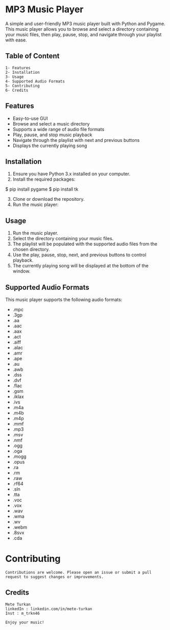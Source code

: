 # MP3 Music Player

A simple and user-friendly MP3 music player built with Python and Pygame. This music player allows you to browse and select a directory containing your music files, then play, pause, stop, and navigate through your playlist with ease.

## Table of Content
    
    1- Features
    2- Installation
    3- Usage
    4- Supported Audio Formats
    5- Contributing
    6- Credits

## Features

- Easy-to-use GUI
- Browse and select a music directory
- Supports a wide range of audio file formats
- Play, pause, and stop music playback
- Navigate through the playlist with next and previous buttons
- Displays the currently playing song

## Installation

1. Ensure you have Python 3.x installed on your computer.
2. Install the required packages:
   
$ pip install pygame
$ pip install tk


3. Clone or download the repository.
4. Run the music player:


## Usage

1. Run the music player.
2. Select the directory containing your music files.
3. The playlist will be populated with the supported audio files from the chosen directory.
4. Use the play, pause, stop, next, and previous buttons to control playback.
5. The currently playing song will be displayed at the bottom of the window.

## Supported Audio Formats

This music player supports the following audio formats:

- .mpc
- .3gp
- .aa
- .aac
- .aax
- .act
- .aiff
- .alac
- .amr
- .ape
- .au
- .awb
- .dss
- .dvf
- .flac
- .gsm
- .iklax
- .ivs
- .m4a
- .m4b
- .m4p
- .mmf
- .mp3
- .msv
- .nmf
- .ogg
- .oga
- .mogg
- .opus
- .ra
- .rm
- .raw
- .rf64
- .sln
- .tta
- .voc
- .vox
- .wav
- .wma
- .wv
- .webm
- .8svx
- .cda

# Contributing

    Contributions are welcome. Please open an issue or submit a pull request to suggest changes or improvements.


## Credits

    Mete Turkan
    linkedIn : linkedin.com/in/mete-turkan
    Inst : m_trkn46

    Enjoy your music!
